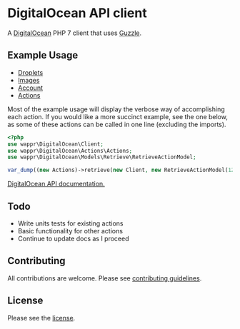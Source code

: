 # DigitalOcean API client

A [DigitalOcean](https://m.do.co/c/97ced4f9088d) PHP 7 client that uses [Guzzle](https://github.com/guzzle/guzzle).

## Example Usage

* [Droplets](docs/droplets.md)
* [Images](docs/images.md)
* [Account](docs/account.md)
* [Actions](docs/actions.md)

Most of the example usage will display the verbose way of accomplishing each action. If you would like a more
succinct example, see the one below, as some of these actions can be called in one line (excluding the imports).

```php
<?php
use wappr\DigitalOcean\Client;
use wappr\DigitalOcean\Actions\Actions;
use wappr\DigitalOcean\Models\Retrieve\RetrieveActionModel;

var_dump((new Actions)->retrieve(new Client, new RetrieveActionModel(1234))->getBody()->getContents());
```

[DigitalOcean API documentation.](https://developers.digitalocean.com/documentation/v2/)

## Todo

* Write units tests for existing actions
* Basic functionality for other actions
* Continue to update docs as I proceed

## Contributing

All contributions are welcome. Please see [contributing guidelines](CONTRIBUTING.md).

## License

Please see the [license](LICENSE).
